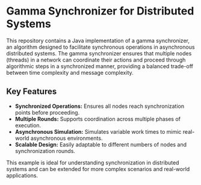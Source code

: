 # Gamma Synchronizer for Distributed Systems

This repository contains a Java implementation of a gamma synchronizer, an algorithm designed to facilitate synchronous operations in asynchronous distributed systems. The gamma synchronizer ensures that multiple nodes (threads) in a network can coordinate their actions and proceed through algorithmic steps in a synchronized manner, providing a balanced trade-off between time complexity and message complexity.

## Key Features
- **Synchronized Operations:** Ensures all nodes reach synchronization points before proceeding.
- **Multiple Rounds:** Supports coordination across multiple phases of execution.
- **Asynchronous Simulation:** Simulates variable work times to mimic real-world asynchronous environments.
- **Scalable Design:** Easily adaptable to different numbers of nodes and synchronization rounds.

This example is ideal for understanding synchronization in distributed systems and can be extended for more complex scenarios and real-world applications.
